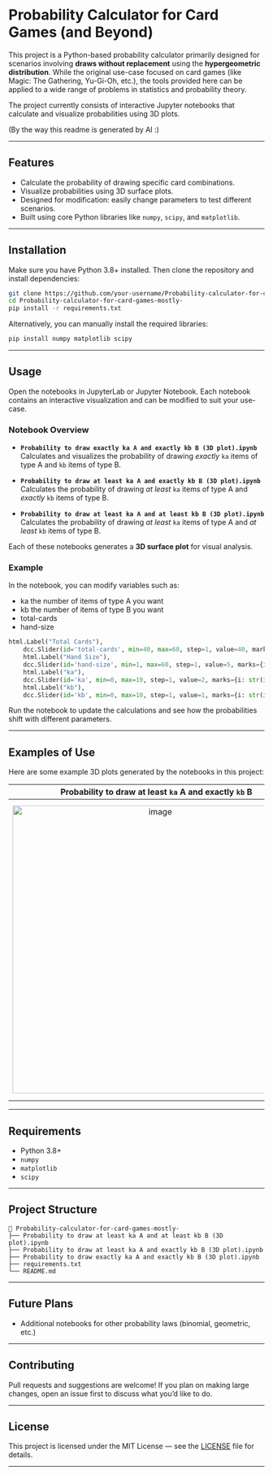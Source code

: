 # Probability Calculator for Card Games (and Beyond)

This project is a Python-based probability calculator primarily designed for scenarios involving **draws without replacement** using the **hypergeometric distribution**. While the original use-case focused on card games (like Magic: The Gathering, Yu-Gi-Oh, etc.), the tools provided here can be applied to a wide range of problems in statistics and probability theory.

The project currently consists of interactive Jupyter notebooks that calculate and visualize probabilities using 3D plots.

(By the way this readme is generated by AI :)

---

## Features

- Calculate the probability of drawing specific card combinations.
- Visualize probabilities using 3D surface plots.
- Designed for modification: easily change parameters to test different scenarios.
- Built using core Python libraries like `numpy`, `scipy`, and `matplotlib`.

---

## Installation

Make sure you have Python 3.8+ installed. Then clone the repository and install dependencies:

```bash
git clone https://github.com/your-username/Probability-calculator-for-card-games-mostly-.git
cd Probability-calculator-for-card-games-mostly-
pip install -r requirements.txt
```

Alternatively, you can manually install the required libraries:

```bash
pip install numpy matplotlib scipy
```

---

## Usage

Open the notebooks in JupyterLab or Jupyter Notebook. Each notebook contains an interactive visualization and can be modified to suit your use-case.

### Notebook Overview

- **`Probability to draw exactly ka A and exactly kb B (3D plot).ipynb`**  
  Calculates and visualizes the probability of drawing *exactly* `ka` items of type A and `kb` items of type B.

- **`Probability to draw at least ka A and exactly kb B (3D plot).ipynb`**  
  Calculates the probability of drawing *at least* `ka` items of type A and *exactly* `kb` items of type B.

- **`Probability to draw at least ka A and at least kb B (3D plot).ipynb`**  
  Calculates the probability of drawing *at least* `ka` items of type A and *at least* `kb` items of type B.

Each of these notebooks generates a **3D surface plot** for visual analysis.

### Example

In the notebook, you can modify variables such as:

- ka the number of items of type A you want
- kb the number of items of type B you want
- total-cards
- hand-size

```python
html.Label("Total Cards"),
    dcc.Slider(id='total-cards', min=40, max=60, step=1, value=40, marks={i: str(i) for i in range(40, 61, 5)}),
    html.Label("Hand Size"),
    dcc.Slider(id='hand-size', min=1, max=60, step=1, value=5, marks={i: str(i) for i in range(1, 61, 5)}),
    html.Label("ka"),
    dcc.Slider(id='ka', min=0, max=10, step=1, value=2, marks={i: str(i) for i in range(0, 11)}),
    html.Label("kb"),
    dcc.Slider(id='kb', min=0, max=10, step=1, value=1, marks={i: str(i) for i in range(0, 11)})
```

Run the notebook to update the calculations and see how the probabilities shift with different parameters.

---

## Examples of Use

Here are some example 3D plots generated by the notebooks in this project:

| Probability to draw **at least** `ka` A and **exactly** `kb` B | Probability to draw **exactly** `ka` A and **exactly** `kb` B | Probability to draw **at least** `ka` A and **at least** `kb` B |
|:---------------------------------------------------------------:|:---------------------------------------------------------------:|:----------------------------------------------------------------:|
| <img width="566" alt="image" src="https://github.com/user-attachments/assets/f1d8e8e4-89a1-4910-9b22-551183215229" /> | <img width="568" alt="image" src="https://github.com/user-attachments/assets/b025d161-a430-4a33-bda3-972d22489376" /> | <img width="586" alt="image" src="https://github.com/user-attachments/assets/b0f60d5e-2331-458e-b11b-605abceb2928" /> |/>

---

## Requirements

- Python 3.8+
- `numpy`
- `matplotlib`
- `scipy`

---

## Project Structure

```
📂 Probability-calculator-for-card-games-mostly-
├── Probability to draw at least ka A and at least kb B (3D plot).ipynb
├── Probability to draw at least ka A and exactly kb B (3D plot).ipynb
├── Probability to draw exactly ka A and exactly kb B (3D plot).ipynb
├── requirements.txt
└── README.md
```

---

## Future Plans

- Additional notebooks for other probability laws (binomial, geometric, etc.)

---

## Contributing

Pull requests and suggestions are welcome! If you plan on making large changes, open an issue first to discuss what you’d like to do.

---

## License

This project is licensed under the MIT License — see the [LICENSE](./LICENSE) file for details.

---
